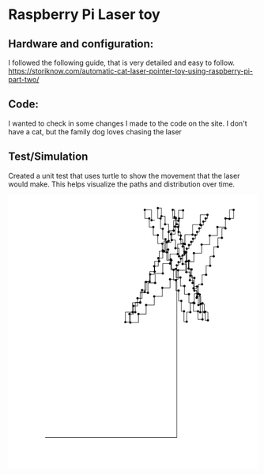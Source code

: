 # Raspberry Pi Laser toy

## Hardware and configuration:

I followed the following guide, that is very detailed and easy to follow.
https://storiknow.com/automatic-cat-laser-pointer-toy-using-raspberry-pi-part-two/

## Code:

I wanted to check in some changes I made to the code on the site. I don't have a cat, but the family dog loves chasing the laser

## Test/Simulation

Created a unit test that uses turtle to show the movement that the laser would make. This helps visualize the paths and distribution over time.

![Unittest visualization](screenshot/TurtleVisual.png)